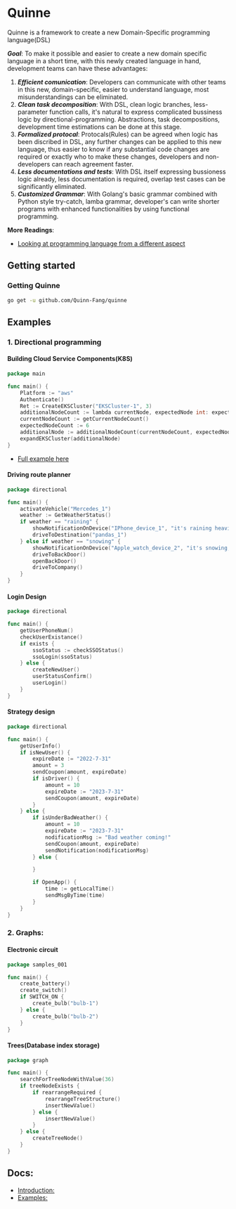 # Quinne 
Quinne is a framework to create a new Domain-Specific programming language(DSL)

***Goal***:  To make it possible and easier to create a new domain specific language in a short time, with this newly created language in hand, development teams can have these advantages:
1. ***Efficient comunication***:  Developers can communicate with other teams in this new, domain-specific, easier to understand language, most misunderstandings can be eliminated. 
2. ***Clean task decomposition***: With DSL, clean logic branches, less-parameter function calls, it's natural to express complicated bussiness logic by directional-programming. Abstractions, task decompositions, development time estimations can be done at this stage.
3. ***Formalized protocal***: Protocals(Rules) can be agreed when logic has been discribed in DSL, any further changes can be applied to this new language, thus easier to know if any substantial code changes are required or exactly who to make these changes, developers and non-developers can reach agreement faster.
4.  ***Less documentations and tests***: With DSL itself expressing bussioness logic already, less documentation is required, overlap test cases can be significantly eliminated.  
5. ***Customized Grammar***: With Golang's basic grammar combined with Python style try-catch, lamba grammar, developer's can write shorter programs with enhanced functionalities by using functional programming.

**More Readings**:
- [Looking at programming language from a different aspect](https://medium.com/@quinnkunfang_5420/looking-at-programming-language-from-a-different-aspect-9e4544047c1e)


## Getting started

### Getting Quinne
```bash
go get -u github.com/Quinn-Fang/quinne
```
## Examples
### 1. Directional programming
#### Building Cloud Service Components(K8S)
```go
package main

func main() {
	Platform := "aws"
	Authenticate()
	Ret := CreateEKSCluster("EKSCluster-1", 3)
	additionalNodeCount := lambda currentNode, expectedNode int: expectedNode-currentNode if expectedNode > currentNode else 0
	currentNodeCount := getCurrentNodeCount()
	expectedNodeCount := 6
	additionalNode := additionalNodeCount(currentNodeCount, expectedNodeCount)
	expandEKSCluster(additionalNode)
}
```
- [Full example here  ](https://github.com/Quinn-Fang/quinne/blob/master/Documents/infra_example_1.md)
#### Driving route planner
```go
package directional

func main() {
	activateVehicle("Mercedes_1")
	weather := GetWeatherStatus()
	if weather == "raining" {
		showNotificationOnDevice("IPhone_device_1", "it's raining heavily, bring umbrella")
		driveToDestination("pandas_1")
	} else if weather == "snowing" {
		showNotificationOnDevice("Apple_watch_device_2", "it's snowing, wear more clothes")
		driveToBackDoor()
		openBackDoor()
		driveToCompany()
	}
}

```

#### Login Design
```go
package directional

func main() {
	getUserPhoneNum()
	checkUserExistance()
	if exists {
		ssoStatus := checkSSOStatus()
		ssoLogin(ssoStatus)
	} else {
		createNewUser()
		userStatusConfirm()
		userLogin()
	}
}

```

#### Strategy design
```go
package directional

func main() {
	getUserInfo()
	if isNewUser() {
		expireDate := "2022-7-31"
		amount = 3
		sendCoupon(amount, expireDate)
		if isDriver() {
			amount = 10
			expireDate := "2023-7-31"
			sendCoupon(amount, expireDate)
		}
	} else {
		if isUnderBadWeather() {
			amount = 10
			expireDate := "2023-7-31"
			nodificationMsg := "Bad weather coming!"
			sendCoupon(amount, expireDate)
			sendNotification(nodificationMsg)
		} else {

		}

		if OpenApp() {
			time := getLocalTime()
			sendMsgByTime(time)
		}
	}
}

```

### 2. Graphs:
#### Electronic circuit
```go
package samples_001

func main() {
	create_battery()
	create_switch()
	if SWITCH_ON {
		create_bulb("bulb-1")
	} else {
		create_bulb("bulb-2")
	}
}
```

#### Trees(Database index storage)
```go
package graph

func main() {
	searchForTreeNodeWithValue(36)
	if treeNodeExists {
		if rearrangeRequired {
			rearrangeTreeStructure()
			insertNewValue()
		} else {
			insertNewValue()
		}
	} else {
		createTreeNode()
	}
}

```

## Docs:
- [Introduction: ](https://github.com/Quinn-Fang/quinne/blob/master/Documents/info.md)
- [Examples: ](https://github.com/Quinn-Fang/quinne/blob/master/Documents/info.md)

